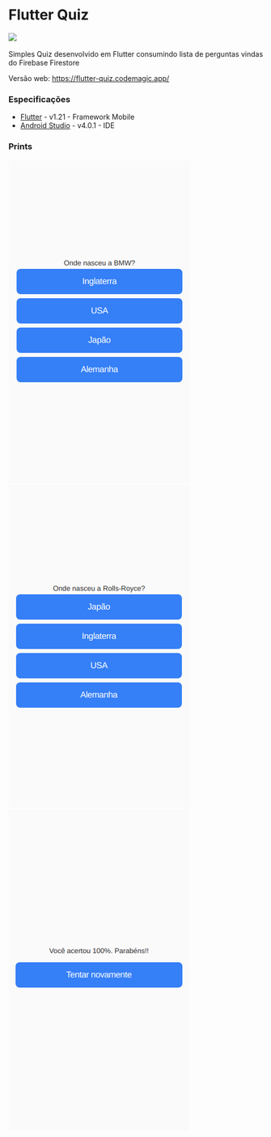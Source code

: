 # Flutter Quiz

<img src="https://cdn.arstechnica.net/wp-content/uploads/2018/06/7-2-1-800x311.jpg" width="40%">

Simples Quiz desenvolvido em Flutter consumindo lista de perguntas vindas do Firebase Firestore

Versão web: https://flutter-quiz.codemagic.app/

### Especificações

* [Flutter](https://flutter.io/) - v1.21 - Framework Mobile
* [Android Studio](https://developer.android.com/studio/) - v4.0.1 - IDE

### Prints

![Alt text](prints/print_01.png?raw=true)
<br>
![Alt text](prints/print_02.png?raw=true)
<br>
![Alt text](prints/print_03.png?raw=true)
